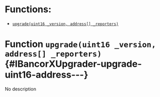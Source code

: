 

# Functions:
- [`upgrade(uint16 _version, address[] _reporters)`](#IBancorXUpgrader-upgrade-uint16-address---)



# Function `upgrade(uint16 _version, address[] _reporters)` {#IBancorXUpgrader-upgrade-uint16-address---}
No description



